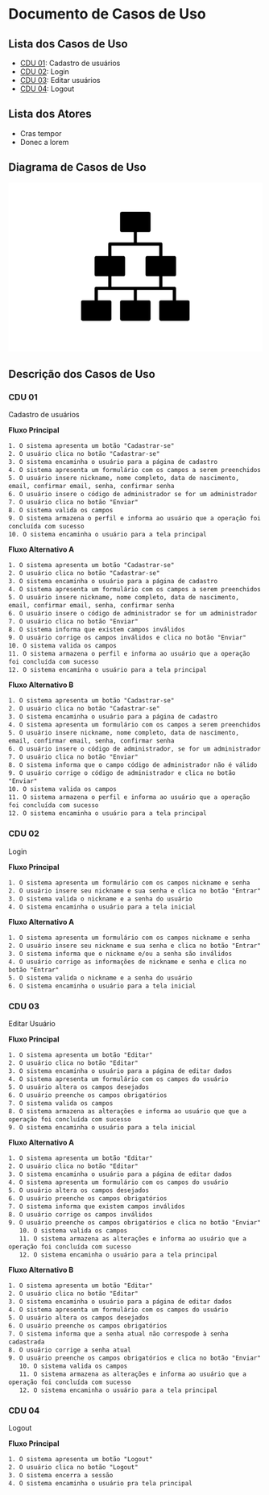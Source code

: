 # Documento de Casos de Uso

## Lista dos Casos de Uso

 - [CDU 01](#CDU-01): Cadastro de usuários
 - [CDU 02](#CDU-02): Login
 - [CDU 03](#CDU-03): Editar usuários
 - [CDU 04](#CDU-04): Logout


## Lista dos Atores

 - Cras tempor
 - Donec a lorem

## Diagrama de Casos de Uso

![Diagrama de Casos de Uso](diagrama-exemplo.png)

## Descrição dos Casos de Uso

### CDU 01

Cadastro de usuários

**Fluxo Principal**

 	1. O sistema apresenta um botão "Cadastrar-se"
	2. O usuário clica no botão "Cadastrar-se"
	3. O sistema encaminha o usuário para a página de cadastro
	4. O sistema apresenta um formulário com os campos a serem preenchidos
	5. O usuário insere nickname, nome completo, data de nascimento, email, confirmar email, senha, confirmar senha
	6. O usuário insere o código de administrador se for um administrador
	7. O usuário clica no botão "Enviar"
	8. O sistema valida os campos
	9. O sistema armazena o perfil e informa ao usuário que a operação foi concluída com sucesso
	10. O sistema encaminha o usuário para a tela principal

**Fluxo Alternativo A**

	1. O sistema apresenta um botão "Cadastrar-se"
	2. O usuário clica no botão "Cadastrar-se"
	3. O sistema encaminha o usuário para a página de cadastro
	4. O sistema apresenta um formulário com os campos a serem preenchidos
	5. O usuário insere nickname, nome completo, data de nascimento, email, confirmar email, senha, confirmar senha
	6. O usuário insere o código de administrador se for um administrador
	7. O usuário clica no botão "Enviar"
	8. O sistema informa que existem campos inválidos
	9. O usuário corrige os campos inválidos e clica no botão "Enviar"
	10. O sistema valida os campos
	11. O sistema armazena o perfil e informa ao usuário que a operação foi concluída com sucesso
	12. O sistema encaminha o usuário para a tela principal

**Fluxo Alternativo B**

	1. O sistema apresenta um botão "Cadastrar-se"
	2. O usuário clica no botão "Cadastrar-se"
	3. O sistema encaminha o usuário para a página de cadastro
	4. O sistema apresenta um formulário com os campos a serem preenchidos
	5. O usuário insere nickname, nome completo, data de nascimento, email, confirmar email, senha, confirmar senha
	6. O usuário insere o código de administrador, se for um administrador
	7. O usuário clica no botão "Enviar"
	8. O sistema informa que o campo código de administrador não é válido
	9. O usuário corrige o código de administrador e clica no botão "Enviar"
	10. O sistema valida os campos
	11. O sistema armazena o perfil e informa ao usuário que a operação foi concluída com sucesso
	12. O sistema encaminha o usuário para a tela principal



### CDU 02

Login

**Fluxo Principal**

	1. O sistema apresenta um formulário com os campos nickname e senha
	2. O usuário insere seu nickname e sua senha e clica no botão "Entrar"
	3. O sistema valida o nickname e a senha do usuário
	4. O sistema encaminha o usuário para a tela inicial
	
**Fluxo Alternativo A**

	1. O sistema apresenta um formulário com os campos nickname e senha
	2. O usuário insere seu nickname e sua senha e clica no botão "Entrar"
	3. O sistema informa que o nickname e/ou a senha são inválidos
	4. O usuário corrige as informações de nickname e senha e clica no botão "Entrar"
	5. O sistema valida o nickname e a senha do usuário
	6. O sistema encaminha o usuário para a tela inicial

### CDU 03

Editar Usuário

**Fluxo Principal**

	1. O sistema apresenta um botão "Editar"
	2. O usuário clica no botão "Editar"
	3. O sistema encaminha o usuário para a página de editar dados
	4. O sistema apresenta um formulário com os campos do usuário
	5. O usuário altera os campos desejados
	6. O usuário preenche os campos obrigatórios
	7. O sistema valida os campos
	8. O sistema armazena as alterações e informa ao usuário que que a operação foi concluída com sucesso
	9. O sistema encaminha o usuário para a tela inicial

**Fluxo Alternativo A**

	1. O sistema apresenta um botão "Editar"
	2. O usuário clica no botão "Editar"
	3. O sistema encaminha o usuário para a página de editar dados
	4. O sistema apresenta um formulário com os campos do usuário
	5. O usuário altera os campos desejados
	6. O usuário preenche os campos obrigatórios
	7. O sistema informa que existem campos inválidos
	8. O usuário corrige os campos inválidos 
	9. O usuário preenche os campos obrigatórios e clica no botão "Enviar"
       10. O sistema valida os campos
       11. O sistema armazena as alterações e informa ao usuário que a operação foi concluída com sucesso
       12. O sistema encaminha o usuário para a tela principal

**Fluxo Alternativo B**

	1. O sistema apresenta um botão "Editar"
	2. O usuário clica no botão "Editar"
	3. O sistema encaminha o usuário para a página de editar dados
	4. O sistema apresenta um formulário com os campos do usuário
	5. O usuário altera os campos desejados
	6. O usuário preenche os campos obrigatórios
	7. O sistema informa que a senha atual não correspode à senha cadastrada 
	8. O usuário corrige a senha atual 
	9. O usuário preenche os campos obrigatórios e clica no botão "Enviar"
       10. O sistema valida os campos
       11. O sistema armazena as alterações e informa ao usuário que a operação foi concluída com sucesso
       12. O sistema encaminha o usuário para a tela principal 

### CDU 04

Logout

**Fluxo Principal**

	1. O sistema apresenta um botão "Logout"
	2. O usuário clica no botão "Logout"
	3. O sistema encerra a sessão
	4. O sistema encaminha o usuário pra tela principal
	
